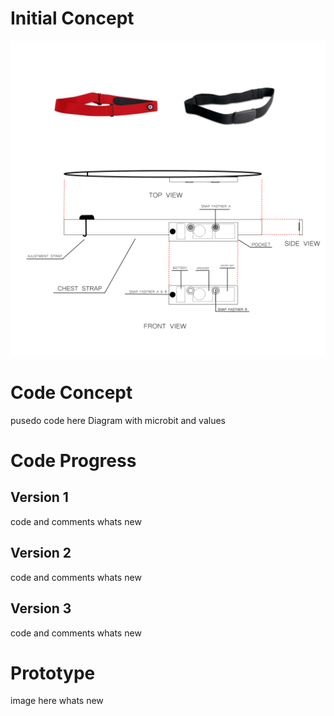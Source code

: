 # Initial Concept
![Inital Concept Sketch](./Images/BreathReminderDrawing.png)

# Code Concept
pusedo code here
Diagram with microbit and values

# Code Progress
## Version 1
code and comments
whats new

## Version 2
code and comments
whats new

## Version 3
code and comments
whats new

# Prototype
image here
whats new